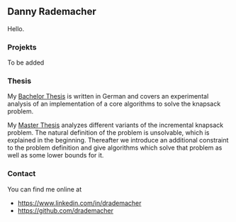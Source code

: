 ## Danny Rademacher

Hello.

### Projekts

To be added

### Thesis

My [Bachelor Thesis](/pdfs/bachelor-thesis.pdf) is written in German and covers an experimental analysis of an implementation of a core algorithms to solve the knapsack problem. 

My [Master Thesis](/pdfs/master-thesis.pdf) analyzes different variants of the incremental knapsack problem. The natural definition of the problem is unsolvable, which is explained in the beginning. Thereafter we introduce an additional constraint to the problem definition and give algorithms which solve that problem as well as some lower bounds for it.


### Contact

You can find me online at

- https://www.linkedin.com/in/drademacher
- https://github.com/drademacher
